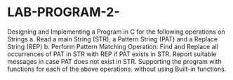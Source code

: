 # LAB-PROGRAM-2-
Designing and Implementing a Program in C for the following operations on Strings  a. Read a main String (STR), a Pattern String (PAT) and a Replace String (REP)  b. Perform Pattern Matching Operation: Find and Replace all occurrences of PAT in  STR with REP if PAT exists in STR. Report suitable messages in case PAT does not exist  in STR.  Supporting  the program with functions for each of the above operations. without using  Built-in  functions.
